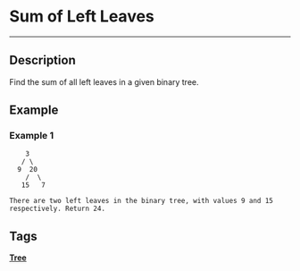 # Sum of Left Leaves
-----
## Description
Find the sum of all left leaves in a given binary tree.

## Example
### Example 1
```
    3
   / \
  9  20
    /  \
   15   7

There are two left leaves in the binary tree, with values 9 and 15 respectively. Return 24.
```

## Tags
**[Tree](https://leetcode.com/tag/tree)**